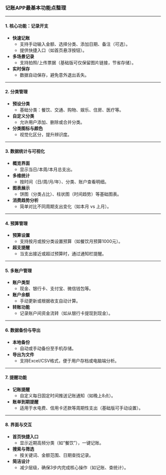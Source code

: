 ### 记账APP最基本功能点整理

---

#### **1. 核心功能：记录开支**

- **快速记账**  
  - 支持手动输入金额、选择分类、添加日期、备注（可选）。  
  - 提供快捷入口（如首页悬浮按钮）。  
- **多场景记录**  
  - 支持拍照/上传票据（基础版可仅保留图片链接，节省存储）。  
- **实时保存**  
  - 数据自动保存，避免意外退出丢失。

---

#### **2. 分类管理**

- **预设分类**  
  - 基础分类：餐饮、交通、购物、娱乐、住房、医疗等。  
- **自定义分类**  
  - 允许用户添加、删除或合并分类。  
- **分类图标与颜色**  
  - 视觉化区分，提升辨识度。

---

#### **3. 数据统计与可视化**

- **概览界面**  
  - 显示当日/本周/本月总支出。  
- **多维统计**  
  - 按时间（日/周/月/年）、分类、账户查看明细。  
- **图表展示**  
  - 饼图（分类占比）、柱状图（时间趋势）等基础图表。  
- **消费趋势分析**  
  - 简单对比不同周期支出变化（如本月 vs 上月）。

---

#### **4. 预算管理**

- **预算设置**  
  - 支持按月或按分类设置预算（如餐饮月预算1000元）。  
- **超支提醒**  
  - 当支出接近或超过预算时，通过通知栏提醒。

---

#### **5. 多账户管理**

- **账户类型**  
  - 现金、银行卡、支付宝、微信钱包等。  
- **账户余额**  
  - 手动更新或根据收支自动计算。  
- **转账功能**  
  - 记录账户间资金流转（如从银行卡提现到现金）。

---

#### **6. 数据备份与导出**

- **本地备份**  
  - 自动或手动备份至手机存储。  
- **导出为文件**  
  - 支持Excel/CSV格式，便于用户存档或电脑端分析。

---

#### **7. 提醒功能**

- **记账提醒**  
  - 自定义每日固定时间推送记账通知（如晚上8点）。  
- **账单到期提醒**  
  - 适用于水电费、信用卡还款等周期性支出（基础版可手动设置）。

---

#### **8. 界面与交互**

- **首页快捷入口**  
  - 显示近期高频分类（如“餐饮”），一键记账。  
- **搜索与筛选**  
  - 按关键词、金额范围、日期查找记录。  
- **简洁设计**  
  - 减少层级，确保3步内完成核心操作（如记账、查统计）。


